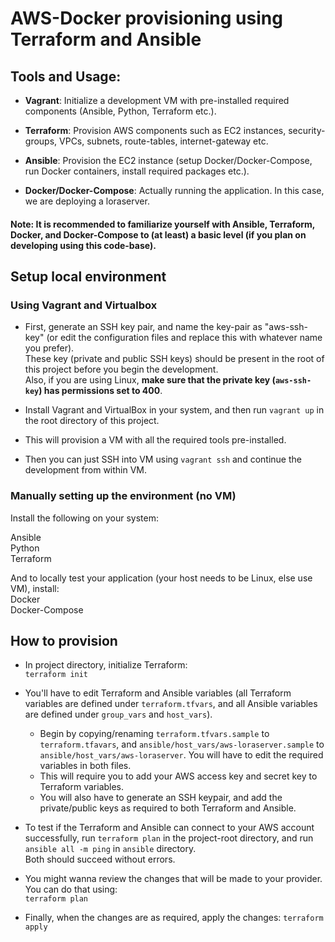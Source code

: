AWS-Docker provisioning using Terraform and Ansible
===================================================

## Tools and Usage:

* **Vagrant**: Initialize a development VM with pre-installed required components (Ansible, Python, Terraform etc.).

* **Terraform**: Provision AWS components such as EC2 instances, security-groups, VPCs, subnets, route-tables, internet-gateway etc.

* **Ansible**: Provision the EC2 instance (setup Docker/Docker-Compose, run Docker containers, install required packages etc.).

* **Docker/Docker-Compose**: Actually running the application. In this case, we are deploying a loraserver.

#### Note: It is recommended to familiarize yourself with Ansible, Terraform, Docker, and Docker-Compose to (at least) a basic level (if you plan on developing using this code-base).

## Setup local environment

### Using Vagrant and Virtualbox

* First, generate an SSH key pair, and name the key-pair as "aws-ssh-key" (or edit the configuration files and replace this with whatever name you prefer).  
These key (private and public SSH keys) should be present in the root of this project before you begin the development.  
Also, if you are using Linux, **make sure that the private key (`aws-ssh-key`) has permissions set to 400**.
* Install Vagrant and VirtualBox in your system, and then run `vagrant up` in the root directory of this project.  
* This will provision a VM with all the required tools pre-installed.

* Then you can just SSH into VM using `vagrant ssh` and continue the development from within VM.

### Manually setting up the environment (no VM)

Install the following on your system:

Ansible  
Python  
Terraform

And to locally test your application (your host needs to be Linux, else use VM), install:  
Docker  
Docker-Compose

## How to provision

* In project directory, initialize Terraform:  
`terraform init`

* You'll have to edit Terraform and Ansible variables (all Terraform variables are defined under `terraform.tfvars`, and all Ansible variables are defined under `group_vars` and `host_vars`).
  - Begin by copying/renaming `terraform.tfvars.sample` to `terraform.tfavars`, and `ansible/host_vars/aws-loraserver.sample` to `ansible/host_vars/aws-loraserver`. You will have to edit the required variables in both files.
  - This will require you to add your AWS access key and secret key to Terraform variables.
  - You will also have to generate an SSH keypair, and add the private/public keys as required to both Terraform and Ansible.

 * To test if the Terraform and Ansible can connect to your AWS account successfully, run `terraform plan` in the project-root directory, and run `ansible all -m ping` in `ansible` directory.  
Both should succeed without errors.

* You might wanna review the changes that will be made to your provider. You can do that using:  
`terraform plan`

* Finally, when the changes are as required, apply the changes:
  `terraform apply`
